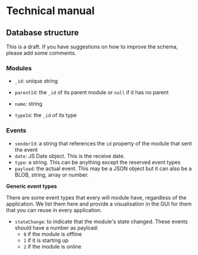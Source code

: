# Technical manual

## Database structure

This is a draft. If you have suggestions on how to improve the schema, please add some comments.

### Modules

- `_id`: unique string
- `parentId`: the `_id` of its parent module or `null` if it has no parent
- `name`: string


- `typeId`: the `_id` of its type

### Events

- `senderId`: a string that references the `id` property of the module that sent the event
- `date`: JS Date object. This is the receive date.
- `type`: a string. This can be anything except the reserved event types
- `payload`: the actual event. This may be a JSON object but it can also be a BLOB, string, array or number.

**Generic event types**

There are some event types that every will module have, regardless of the application. We list them here and provide a visualisation in the GUI for them that you can reuse in every application.

- `stateChange`: to indicate that the module's state changed. These events should have a number as payload:
  - `0` if the module is offline
  - `1` if it is starting up
  - `2` if the module is online